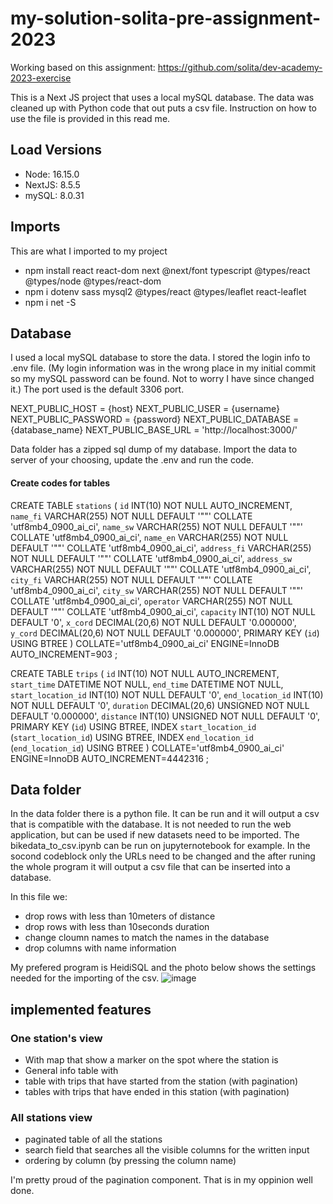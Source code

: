# my-solution-solita-pre-assignment-2023

Working based on this assignment:
https://github.com/solita/dev-academy-2023-exercise

This is a Next JS project that uses a local mySQL database. The data was cleaned up with Python code that out puts a csv file. Instruction on how to use the file is provided in this read me. 

## Load Versions
- Node: 16.15.0
- NextJS: 8.5.5
- mySQL: 8.0.31

## Imports 
This are what I imported to my project
- npm install react react-dom next @next/font typescript @types/react @types/node @types/react-dom
- npm i dotenv sass mysql2 @types/react @types/leaflet react-leaflet
- npm i net -S

## Database
I used a local mySQL database to store the data. I stored the login info to .env file. (My login information was in the wrong place in my initial commit so my mySQL password can be found. Not to worry I have since changed it.) The port used is the default 3306 port. 

NEXT_PUBLIC_HOST = {host}
NEXT_PUBLIC_USER = {username}
NEXT_PUBLIC_PASSWORD = {password}
NEXT_PUBLIC_DATABASE = {database_name}
NEXT_PUBLIC_BASE_URL = 'http://localhost:3000/'


Data folder has a zipped sql dump of my database. Import the data to server of your choosing, update the .env and run the code.

#### Create codes for tables
CREATE TABLE `stations` (
	`id` INT(10) NOT NULL AUTO_INCREMENT,
	`name_fi` VARCHAR(255) NOT NULL DEFAULT '""' COLLATE 'utf8mb4_0900_ai_ci',
	`name_sw` VARCHAR(255) NOT NULL DEFAULT '""' COLLATE 'utf8mb4_0900_ai_ci',
	`name_en` VARCHAR(255) NOT NULL DEFAULT '""' COLLATE 'utf8mb4_0900_ai_ci',
	`address_fi` VARCHAR(255) NOT NULL DEFAULT '""' COLLATE 'utf8mb4_0900_ai_ci',
	`address_sw` VARCHAR(255) NOT NULL DEFAULT '""' COLLATE 'utf8mb4_0900_ai_ci',
	`city_fi` VARCHAR(255) NOT NULL DEFAULT '""' COLLATE 'utf8mb4_0900_ai_ci',
	`city_sw` VARCHAR(255) NOT NULL DEFAULT '""' COLLATE 'utf8mb4_0900_ai_ci',
	`operator` VARCHAR(255) NOT NULL DEFAULT '""' COLLATE 'utf8mb4_0900_ai_ci',
	`capacity` INT(10) NOT NULL DEFAULT '0',
	`x_cord` DECIMAL(20,6) NOT NULL DEFAULT '0.000000',
	`y_cord` DECIMAL(20,6) NOT NULL DEFAULT '0.000000',
	PRIMARY KEY (`id`) USING BTREE
)
COLLATE='utf8mb4_0900_ai_ci'
ENGINE=InnoDB
AUTO_INCREMENT=903
;

CREATE TABLE `trips` (
	`id` INT(10) NOT NULL AUTO_INCREMENT,
	`start_time` DATETIME NOT NULL,
	`end_time` DATETIME NOT NULL,
	`start_location_id` INT(10) NOT NULL DEFAULT '0',
	`end_location_id` INT(10) NOT NULL DEFAULT '0',
	`duration` DECIMAL(20,6) UNSIGNED NOT NULL DEFAULT '0.000000',
	`distance` INT(10) UNSIGNED NOT NULL DEFAULT '0',
	PRIMARY KEY (`id`) USING BTREE,
	INDEX `start_location_id` (`start_location_id`) USING BTREE,
	INDEX `end_location_id` (`end_location_id`) USING BTREE
)
COLLATE='utf8mb4_0900_ai_ci'
ENGINE=InnoDB
AUTO_INCREMENT=4442316
;


## Data folder
In the data folder there is a python file. It can be run and it will output a csv that is compatible with the database. 
It is not needed to run the web application, but can be used if new datasets need to be imported. The bikedata_to_csv.ipynb can be run on jupyternotebook for example. In the socond codeblock only the URLs need to be changed and the after runing the whole program it will output a csv file that can be inserted into a database. 

In this file we: 
- drop rows with less than 10meters of distance 
- drop rows with less than 10seconds duration
- change cloumn names to match the names in the database 
- drop columns with name information 

My prefered program is HeidiSQL and the photo below shows the settings needed for the importing of the csv. 
![image](https://user-images.githubusercontent.com/73192628/213224784-9f6a1b8e-5c12-4170-82f0-e4fb8723ec87.png)


## implemented features
### One station's view
- With map that show a marker on the spot where the station is 
- General info table with 
- table with trips that have started from the station (with pagination)
- tables with trips that have ended in this station (with pagination)

### All stations view
- paginated table of all the stations
- search field that searches all the visible columns for the written input 
- ordering by column (by pressing the column name)

I'm pretty proud of the pagination component. That is in my oppinion well done.

